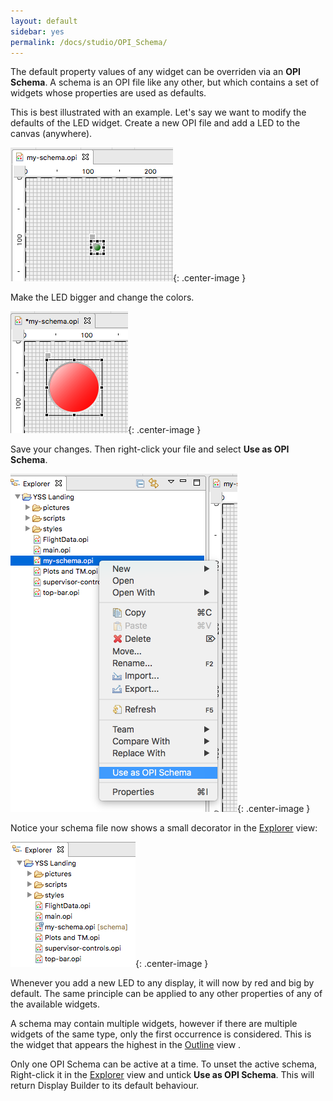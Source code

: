```yaml
---
layout: default
sidebar: yes
permalink: /docs/studio/OPI_Schema/
---
```


The default property values of any widget can be overriden via an **OPI Schema**. A schema is an OPI file like any other, but which contains a set of widgets whose properties are used as defaults.

This is best illustrated with an example. Let's say we want to modify the defaults of the LED widget. Create a new OPI file and add a LED to the canvas (anywhere).

![Default LED](/assets/studio/schema-green-led.png){: .center-image }

Make the LED bigger and change the colors.

![Supreme LED](/assets/studio/schema-red-led.png){: .center-image }

Save your changes. Then right-click your file and select **Use as OPI Schema**.

![OPI Schema](/assets/studio/mark-opi-schema.png){: .center-image }

Notice your schema file now shows a small decorator in the [Explorer](/docs/studio/Explorer/) view:

![Schema Decorator](/assets/studio/schema-decorator.png){: .center-image }

Whenever you add a new LED to any display, it will now by red and big by default. The same principle can be applied to any other properties of any of the available widgets.

A schema may contain multiple widgets, however if there are multiple widgets of the same type, only the first occurrence is considered. This is the widget that appears the highest in the [Outline](/docs/studio/Outline/) view .

Only one OPI Schema can be active at a time. To unset the active schema, Right-click it in the  [Explorer](/docs/studio/Explorer/) view and untick **Use as OPI Schema**. This will return Display Builder to its default behaviour.
